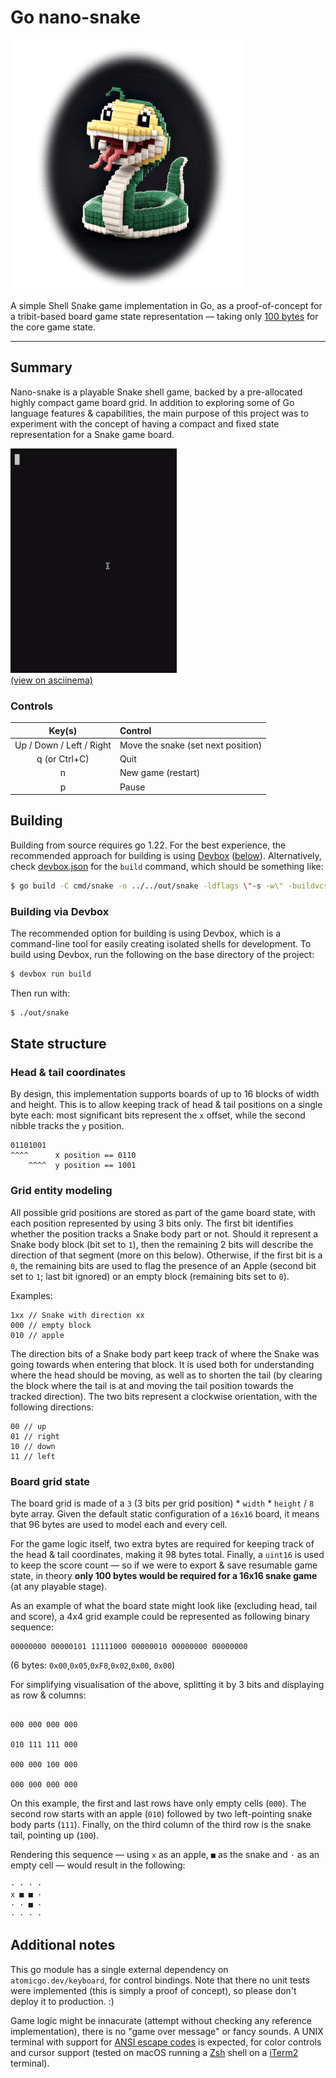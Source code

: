# Go nano-snake

![nano-snake](res/snake.png "nano-snake")

A simple Shell Snake game implementation in Go, as a proof-of-concept for a tribit-based board game state representation — taking only [100 bytes](#board-grid-state) for the core game state.

---


## Summary

Nano-snake is a playable Snake shell game, backed by a pre-allocated highly compact game board grid. In addition to exploring some of Go language features & capabilities, the main purpose of this project was to experiment with the concept of having a compact and fixed state representation for a Snake game board. 

[![demo](res/demo.gif "demo")<br>(view on asciinema)](https://asciinema.org/a/658992)

### Controls

Key(s) | Control
:-----:|:--------
 Up / Down / Left / Right | Move the snake (set next position)
q (or Ctrl+C) | Quit
n | New game (restart)
p | Pause 

## Building

Building from source requires go 1.22. For the best experience, the recommended approach for building is using [Devbox](https://github.com/jetify-com/devbox) ([below](#building-via-devbox)). Alternatively, check [devbox.json](./devbox.json) for the `build` command, which should be something like:

```sh
$ go build -C cmd/snake -o ../../out/snake -ldflags \"-s -w\" -buildvcs=false -trimpath
```

### Building via Devbox

The recommended option for building is using Devbox, which is a command-line tool for easily creating isolated shells for development. To build using Devbox, run the following on the base directory of the project:

```sh
$ devbox run build
```

Then run with:

```sh
$ ./out/snake
```

## State structure

### Head & tail coordinates
By design, this implementation supports boards of up to 16 blocks of width and height. This is to allow keeping track of head & tail positions on a single byte each: most significant bits represent the `x` offset, while the second nibble tracks the `y` position.

```
01101001
^^^^      x position == 0110
    ^^^^  y position == 1001

```

### Grid entity modeling
All possible grid positions are stored as part of the game board state, with each position represented by using 3 bits only. The first bit identifies whether the position tracks a Snake body part or not. Should it represent a Snake body block (bit set to `1`), then the remaining 2 bits will describe the direction of that segment (more on this below). Otherwise, if the first bit is a `0`, the remaining bits are used to flag the presence of an Apple (second bit set to `1`; last bit ignored) or an empty block (remaining bits set to `0`). 

Examples:

```
1xx // Snake with direction xx
000 // empty block
010 // apple
```

The direction bits of a Snake body part keep track of where the Snake was going towards when entering that block. It is used both for understanding where the head should be moving, as well as to shorten the tail (by clearing the block where the tail is at and moving the tail position towards the tracked direction). The two bits represent a clockwise orientation, with the following directions:

```
00 // up
01 // right
10 // down
11 // left
```

### Board grid state

The board grid is made of a `3` (3 bits per grid position) * `width` * `height` / `8` byte array. Given the default static configuration of a `16x16` board, it means that 96 bytes are used to model each and every cell. 

For the game logic itself, two extra bytes are required for keeping track of the head & tail coordinates, making it 98 bytes total. Finally, a `uint16` is used to keep the score count — so if we were to export & save resumable game state, in theory **only 100 bytes would be required for a 16x16 snake game** (at any playable stage).

As an example of what the board state might look like (excluding head, tail and score), a 4x4 grid example could be represented as following binary sequence:
```
00000000 00000101 11111000 00000010 00000000 00000000
```

(6 bytes: `0x00`,`0x05`,`0xF8`,`0x02`,`0x00`, `0x00`)

For simplifying visualisation of the above, splitting it by 3 bits and displaying as row & columns:
```

000 000 000 000

010 111 111 000

000 000 100 000

000 000 000 000

```

On this example, the first and last rows have only empty cells (`000`). The second row starts with an apple (`010`) followed by two left-pointing snake body parts (`111`). Finally, on the third column of the third row is the snake tail, pointing up (`100`).

Rendering this sequence — using `x` as an apple, `■` as the snake and `·` as an empty cell — would result in the following:

```
· · · · 
x ■ ■ ·
· · ■ ·
· · · ·
```
 
## Additional notes

This go module has a single external dependency on `atomicgo.dev/keyboard`, for control bindings. Note that there no unit tests were implemented (this is simply a proof of concept), so please don't deploy it to production. :)

Game logic might be innacurate (attempt without checking any reference implementation), there is no "game over message" or fancy sounds. A UNIX terminal with support for [ANSI escape codes](https://en.wikipedia.org/wiki/ANSI_escape_code) is expected, for color controls and cursor support (tested on macOS running a [Zsh](https://en.wikipedia.org/wiki/Z_shell) shell on a [iTerm2](https://en.wikipedia.org/wiki/ITerm2) terminal).